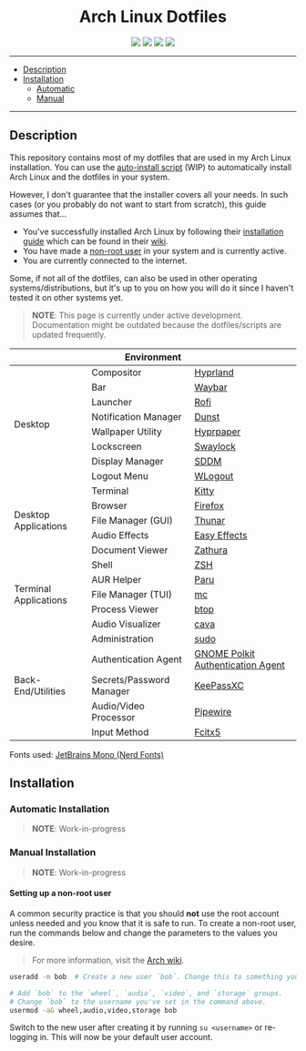 <div align="center">
    <h1>Arch Linux Dotfiles</h1>
    <img src="https://img.shields.io/github/directory-file-count/SetupGuides/ArchLinux/dotfiles?color=%23cba6f7&label=Dotfiles&style=for-the-badge">
    <img src="https://img.shields.io/github/directory-file-count/SetupGuides/ArchLinux/scripts?color=%23b4befe&label=Scripts&style=for-the-badge">
    <img src="https://img.shields.io/github/issues-raw/SetupGuides/ArchLinux?color=%23f38ba8&style=for-the-badge">
    <img src="https://img.shields.io/github/last-commit/SetupGuides/ArchLinux?color=%23f9e2af&style=for-the-badge">
</div>

-----

- [Description](#description)
- [Installation](#installation)
    - [Automatic](#automatic-installation)
    - [Manual](#manual-installation)

-----

## Description

This repository contains most of my dotfiles that are used in my Arch Linux installation. You can use the [auto-install script](#automatic-installation) (WIP) to automatically install Arch Linux and the dotfiles in your system.

However, I don't guarantee that the installer covers all your needs. In such cases (or you probably do not want to start from scratch), this guide assumes that...

- You've successfully installed Arch Linux by following their [installation guide](https://wiki.archlinux.org/title/Installation_guide) which can be found in their [wiki](https://wiki.archlinux.org/).
- You have made a [non-root user](#Setting-up-a-non-root-user) in your system and is currently active.
- You are currently connected to the internet.

Some, if not all of the dotfiles, can also be used in other operating systems/distributions, but it's up to you on how you will do it since I haven't tested it on other systems yet.

> **NOTE**: This page is currently under active development. Documentation might be outdated because the dotfiles/scripts are updated frequently.

<div align="center">
    <table>
        <thead><th colspan="3">Environment</th></thead>
        <tbody>
            <tr>
                <td rowspan="8">Desktop</td>
                <td>Compositor</td>
                <td><a href="https://hyprland.org/">Hyprland</a></td>
            </tr>
            <tr>
                <td>Bar</td>
                <td><a href="https://github.com/Alexays/Waybar">Waybar</a></td>
            </tr>
            <tr>
                <td>Launcher</td>
                <td><a href="https://github.com/lbonn/rofi">Rofi</a></td>
            </tr>
            <tr>
                <td>Notification Manager</td>
                <td><a href="https://github.com/dunst-project/dunst">Dunst</a></td>
            </tr>
            <tr>
                <td>Wallpaper Utility</td>
                <td><a href="https://github.com/hyprwm/hyprpaper">Hyprpaper</a></td>
            </tr>
            <tr>
                <td>Lockscreen</td>
                <td><a href="https://github.com/jirutka/swaylock-effects">Swaylock</a></td>
            </tr>
            <tr>
                <td>Display Manager</td>
                <td><a href="https://github.com/sddm/sddm">SDDM</a></td>
            </tr>
            <tr>
                <td>Logout Menu</td>
                <td><a href="https://github.com/ArtsyMacaw/wlogout">WLogout</a></td>
            </tr>
            <tr>
                <td rowspan="5">Desktop Applications</td>
                <td>Terminal</td>
                <td><a href="https://sw.kovidgoyal.net/kitty/">Kitty</a></td>
            </tr>
            <tr>
                <td>Browser</td>
                <td><a href="https://firefox.com/">Firefox</a></td>
            </tr>
            <tr>
                <td>File Manager (GUI)</td>
                <td><a href="https://docs.xfce.org/xfce/thunar/start">Thunar</a></td>
            </tr>
            <tr>
                <td>Audio Effects</td>
                <td><a href="https://github.com/wwmm/easyeffects">Easy Effects</a></td>
            </tr>
            <tr>
                <td>Document Viewer</td>
                <td><a href="https://pwmt.org/projects/zathura">Zathura</a></td>
            </tr>
            <tr>
                <td rowspan="5"> Terminal Applications</td>
                <td>Shell</td>
                <td><a href="https://www.zsh.org/">ZSH</a></td>
            </tr>
            <tr>
                <td>AUR Helper</td>
                <td><a href="https://github.com/Morganamilo/paru">Paru</a></td>
            </tr>
            <tr>
                <td>File Manager (TUI)</td>
                <td><a href="https://midnight-commander.org/">mc</a></td>
            </tr>
            <tr>
                <td>Process Viewer</td>
                <td><a href="https://github.com/aristocratos/btop">btop</a></td>
            </tr>
            <tr>
                <td>Audio Visualizer</td>
                <td><a href="https://github.com/karlstav/cava">cava</a></td>
            </tr>
            <tr>
                <td rowspan="5">Back-End/Utilities</td>
                <td>Administration</td>
                <td><a href="https://www.sudo.ws/sudo/">sudo</a></td>
            </tr>
            <tr>
                <td>Authentication Agent</td>
                <td><a href="https://gitlab.gnome.org/Archive/policykit-gnome">GNOME Polkit Authentication Agent</a></td>
            </tr>
            <tr>
                <td>Secrets/Password Manager</td>
                <td><a href="https://keepassxc.org/">KeePassXC</a></td>
            </tr>
            <tr>
                <td>Audio/Video Processor</td>
                <td><a href="https://pipewire.org">Pipewire</a></td>
            </tr>
            <tr>
                <td>Input Method</td>
                <td><a href="https://github.com/fcitx/fcitx5">Fcitx5</a></td>
            </tr>
        </tbody>
    </table>
</div>

Fonts used: [JetBrains Mono (Nerd Fonts)](https://github.com/ryanoasis/nerd-fonts)

## Installation

### Automatic Installation

> **NOTE**: Work-in-progress

### Manual Installation

> **NOTE**: Work-in-progress

#### Setting up a non-root user

A common security practice is that you should **not** use the root account unless needed and you know that it is safe to run. To create a non-root user, run the commands below and change the parameters to the values you desire.

> For more information, visit the [Arch wiki](https://wiki.archlinux.org/title/Users_and_groups).

```bash
useradd -m bob  # Create a new user `bob`. Change this to something you want.

# Add `bob` to the `wheel`, `audio`, `video`, and `storage` groups.
# Change `bob` to the username you've set in the command above.
usermod -aG wheel,audio,video,storage bob
```

Switch to the new user after creating it by running `su <username>` or re-logging in. This will now be your default user account.

